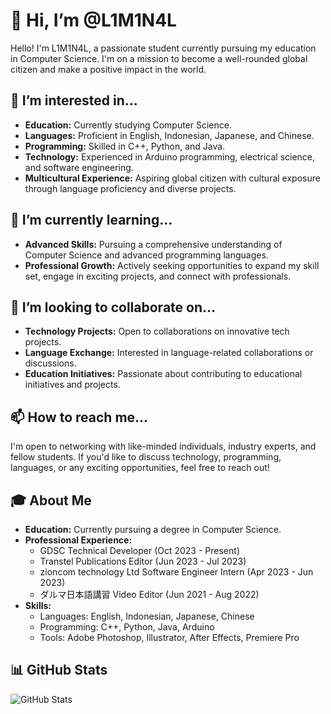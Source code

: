 # 👋 Hi, I’m @L1M1N4L

Hello! I'm L1M1N4L, a passionate student currently pursuing my education in Computer Science. I'm on a mission to become a well-rounded global citizen and make a positive impact in the world.

## 👀 I’m interested in...

- **Education:** Currently studying Computer Science.
- **Languages:** Proficient in English, Indonesian, Japanese, and Chinese.
- **Programming:** Skilled in C++, Python, and Java.
- **Technology:** Experienced in Arduino programming, electrical science, and software engineering.
- **Multicultural Experience:** Aspiring global citizen with cultural exposure through language proficiency and diverse projects.

## 🌱 I’m currently learning...

- **Advanced Skills:** Pursuing a comprehensive understanding of Computer Science and advanced programming languages.
- **Professional Growth:** Actively seeking opportunities to expand my skill set, engage in exciting projects, and connect with professionals.

## 💞 I’m looking to collaborate on...

- **Technology Projects:** Open to collaborations on innovative tech projects.
- **Language Exchange:** Interested in language-related collaborations or discussions.
- **Education Initiatives:** Passionate about contributing to educational initiatives and projects.

## 📫 How to reach me...

I'm open to networking with like-minded individuals, industry experts, and fellow students. If you'd like to discuss technology, programming, languages, or any exciting opportunities, feel free to reach out!

## 🎓 About Me

- **Education:** Currently pursuing a degree in Computer Science.
- **Professional Experience:**
  - GDSC Technical Developer (Oct 2023 - Present)
  - Transtel Publications Editor (Jun 2023 - Jul 2023)
  - zioncom technology Ltd Software Engineer Intern (Apr 2023 - Jun 2023)
  - ダルマ日本語講習 Video Editor (Jun 2021 - Aug 2022)
- **Skills:**
  - Languages: English, Indonesian, Japanese, Chinese
  - Programming: C++, Python, Java, Arduino
  - Tools: Adobe Photoshop, Illustrator, After Effects, Premiere Pro

## 📊 GitHub Stats

![GitHub Stats](https://github-readme-stats.vercel.app/api?username=L1M1N4L=&theme=radical)
